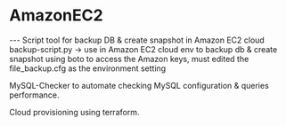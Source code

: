 # AmazonEC2
--- Script tool for backup DB &amp; create snapshot in Amazon EC2 cloud
backup-script.py -> use in Amazon EC2 cloud env to backup db & create snapshot using boto to access the Amazon keys, must edited the
file_backup.cfg as the environment setting

MySQL-Checker to automate checking MySQL configuration & queries performance.

Cloud provisioning using terraform.
